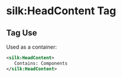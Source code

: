 # silk:HeadContent Tag


## Tag Use
Used as a container:
```xml
<silk:HeadContent>
   Contains: Components
</silk:HeadContent>
```
